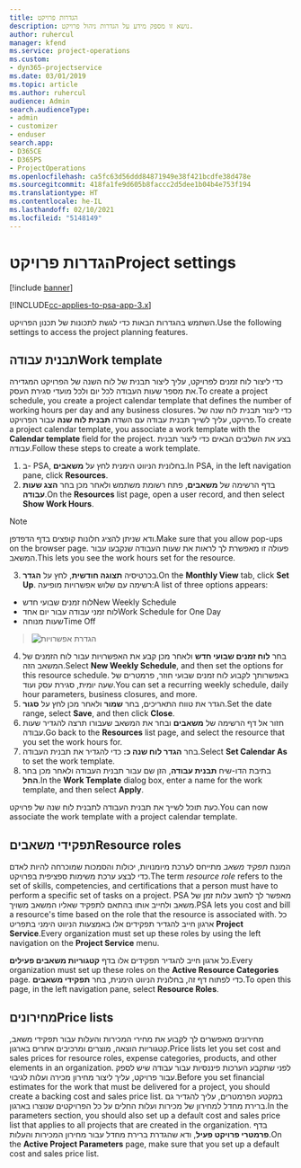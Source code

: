 ```yaml
---
title: הגדרות פרויקט
description: נושא זו מספק מידע על הגדרות ניהול פרויקט.
author: ruhercul
manager: kfend
ms.service: project-operations
ms.custom:
- dyn365-projectservice
ms.date: 03/01/2019
ms.topic: article
ms.author: ruhercul
audience: Admin
search.audienceType:
- admin
- customizer
- enduser
search.app:
- D365CE
- D365PS
- ProjectOperations
ms.openlocfilehash: ca5fc63d56ddd84871949e38f421bcdfe38d478e
ms.sourcegitcommit: 418fa1fe9d605b8faccc2d5dee1b04b4e753f194
ms.translationtype: HT
ms.contentlocale: he-IL
ms.lasthandoff: 02/10/2021
ms.locfileid: "5148149"
---
```

# <a name="project-settings"></a><span data-ttu-id="bacd6-103">הגדרות פרויקט</span><span class="sxs-lookup"><span data-stu-id="bacd6-103">Project settings</span></span>

[!include [banner](../includes/psa-now-project-operations.md)]

[!INCLUDE[cc-applies-to-psa-app-3.x](../includes/cc-applies-to-psa-app-3x.md)]

<span data-ttu-id="bacd6-104">השתמש בהגדרות הבאות כדי לגשת לתכונות של תכנון הפרויקט.</span><span class="sxs-lookup"><span data-stu-id="bacd6-104">Use the following settings to access the project planning features.</span></span>

## <a name="work-template"></a><span data-ttu-id="bacd6-105">תבנית עבודה</span><span class="sxs-lookup"><span data-stu-id="bacd6-105">Work template</span></span>

<span data-ttu-id="bacd6-106">כדי ליצור לוח זמנים לפרויקט, עליך ליצור תבנית של לוח השנה של הפרויקט המגדירה את מספר שעות העבודה לכל יום ולכל מועדי סגירת העסק.</span><span class="sxs-lookup"><span data-stu-id="bacd6-106">To create a project schedule, you create a project calendar template that defines the number of working hours per day and any business closures.</span></span> <span data-ttu-id="bacd6-107">כדי ליצור תבנית לוח שנה של פרויקט, עליך לשייך תבנית עבודה עם השדה **תבנית לוח שנה** עבור הפרויקט.</span><span class="sxs-lookup"><span data-stu-id="bacd6-107">To create a project calendar template, you associate a work template with the **Calendar template** field for the project.</span></span> <span data-ttu-id="bacd6-108">בצע את השלבים הבאים כדי ליצור תבנית עבודה.</span><span class="sxs-lookup"><span data-stu-id="bacd6-108">Follow these steps to create a work template.</span></span>

1. <span data-ttu-id="bacd6-109">ב- PSA, בחלונית הניווט הימנית לחץ על **משאבים**.</span><span class="sxs-lookup"><span data-stu-id="bacd6-109">In PSA, in the left navigation pane, click **Resources**.</span></span> 
2. <span data-ttu-id="bacd6-110">בדף הרשימה של **משאבים**, פתח רשומת משתמש ולאחר מכן בחר **הצג שעות עבודה**.</span><span class="sxs-lookup"><span data-stu-id="bacd6-110">On the **Resources** list page, open a user record, and then select **Show Work Hours**.</span></span>

  > [!NOTE]
  > <span data-ttu-id="bacd6-111">ודא שניתן להציג חלונות קופצים בדף הדפדפן.</span><span class="sxs-lookup"><span data-stu-id="bacd6-111">Make sure that you allow pop-ups on the browser page.</span></span> <span data-ttu-id="bacd6-112">פעולה זו מאפשרת לך לראות את שעות העבודה שנקבעו עבור המשאב.</span><span class="sxs-lookup"><span data-stu-id="bacd6-112">This lets you see the work hours set for the resource.</span></span>
  
3. <span data-ttu-id="bacd6-113">בכרטיסיה **תצוגה חודשית**, לחץ על **הגדר**.</span><span class="sxs-lookup"><span data-stu-id="bacd6-113">On the **Monthly View** tab, click **Set Up**.</span></span> <span data-ttu-id="bacd6-114">רשימה עם שלוש אפשרויות מופיעה:</span><span class="sxs-lookup"><span data-stu-id="bacd6-114">A list of three options appears:</span></span> 

  - <span data-ttu-id="bacd6-115">לוח זמנים שבועי חדש</span><span class="sxs-lookup"><span data-stu-id="bacd6-115">New Weekly Schedule</span></span>
  - <span data-ttu-id="bacd6-116">לוח זמני עבודה עבור יום אחד</span><span class="sxs-lookup"><span data-stu-id="bacd6-116">Work Schedule for One Day</span></span>
  - <span data-ttu-id="bacd6-117">שעות מנוחה</span><span class="sxs-lookup"><span data-stu-id="bacd6-117">Time Off</span></span>

> ![הגדרת אפשרויות](media/project-13.png)

4. <span data-ttu-id="bacd6-119">בחר **לוח זמנים שבועי חדש** ולאחר מכן קבע את האפשרויות עבור לוח הזמנים של המשאב הזה.</span><span class="sxs-lookup"><span data-stu-id="bacd6-119">Select **New Weekly Schedule**, and then set the options for this resource schedule.</span></span> <span data-ttu-id="bacd6-120">באפשרותך לקבוע לוח זמנים שבועי חוזר, פרמטרים של שעה יומית, סגירת עסק ועוד.</span><span class="sxs-lookup"><span data-stu-id="bacd6-120">You can set a recurring weekly schedule, daily hour parameters, business closures, and more.</span></span>
5. <span data-ttu-id="bacd6-121">הגדר את טווח התאריכים, בחר **שמור** ולאחר מכן לחץ על **סגור**.</span><span class="sxs-lookup"><span data-stu-id="bacd6-121">Set the date range, select **Save**, and then click **Close**.</span></span> 
6. <span data-ttu-id="bacd6-122">חזור אל דף הרשימה של **משאבים** ובחר את המשאב שעבורו תרצה להגדיר שעות עבודה.</span><span class="sxs-lookup"><span data-stu-id="bacd6-122">Go back to the **Resources** list page, and select the resource that you set the work hours for.</span></span> 
7. <span data-ttu-id="bacd6-123">בחר **הגדר לוח שנה כ:** כדי להגדיר את תבנית העבודה.</span><span class="sxs-lookup"><span data-stu-id="bacd6-123">Select **Set Calendar As** to set the work template.</span></span> 
8. <span data-ttu-id="bacd6-124">בתיבת הדו-שיח **תבנית עבודה**, הזן שם עבור תבנית העבודה ולאחר מכן בחר **החל**.</span><span class="sxs-lookup"><span data-stu-id="bacd6-124">In the **Work Template** dialog box, enter a name for the work template, and then select **Apply**.</span></span> 

<span data-ttu-id="bacd6-125">כעת תוכל לשייך את תבנית העבודה לתבנית לוח שנה של פרויקט.</span><span class="sxs-lookup"><span data-stu-id="bacd6-125">You can now associate the work template with a project calendar template.</span></span>

## <a name="resource-roles"></a><span data-ttu-id="bacd6-126">תפקידי משאבים</span><span class="sxs-lookup"><span data-stu-id="bacd6-126">Resource roles</span></span>

<span data-ttu-id="bacd6-127">המונח *תפקיד משאב* מתייחס לערכת מיומנויות, יכולות והסמכות שמוכרחה להיות לאדם כדי לבצע ערכת משימות ספציפית בפרויקט.</span><span class="sxs-lookup"><span data-stu-id="bacd6-127">The term *resource role* refers to the set of skills, competencies, and certifications that a person must have to perform a specific set of tasks on a project.</span></span> <span data-ttu-id="bacd6-128">PSA מאפשר לך לחשב עלות זמן של משאב ולחייב אותו בהתאם לתפקיד שאליו המשאב משויך.</span><span class="sxs-lookup"><span data-stu-id="bacd6-128">PSA lets you cost and bill a resource's time based on the role that the resource is associated with.</span></span> <span data-ttu-id="bacd6-129">כל ארגון חייב להגדיר תפקידים אלו באמצעות הניווט הימני בתפריט **Project Service**.</span><span class="sxs-lookup"><span data-stu-id="bacd6-129">Every organization must set up these roles by using the left navigation on the **Project Service** menu.</span></span>

<span data-ttu-id="bacd6-130">כל ארגון חייב להגדיר תפקידים אלו בדף **‏‫קטגוריות משאבים פעילים‬**.</span><span class="sxs-lookup"><span data-stu-id="bacd6-130">Every organization must set up these roles on the **Active Resource Categories** page.</span></span> <span data-ttu-id="bacd6-131">כדי לפתוח דף זה, בחלונית הניווט הימנית, בחר **תפקידי משאבים**.</span><span class="sxs-lookup"><span data-stu-id="bacd6-131">To open this page, in the left navigation pane, select **Resource Roles**.</span></span>

## <a name="price-lists"></a><span data-ttu-id="bacd6-132">מחירונים</span><span class="sxs-lookup"><span data-stu-id="bacd6-132">Price lists</span></span>

<span data-ttu-id="bacd6-133">מחירונים מאפשרים לך לקבוע את מחירי המכירות והעלות עבור תפקידי משאב, קטגוריות הוצאה, מוצרים ומרכיבים אחרים בארגון.</span><span class="sxs-lookup"><span data-stu-id="bacd6-133">Price lists let you set cost and sales prices for resource roles, expense categories, products, and other elements in an organization.</span></span> <span data-ttu-id="bacd6-134">לפני שתקבע הערכות פיננסיות עבור עבודה שיש לספק עבור פרויקט, עליך ליצור מחירון מכירה ועלות לגיבוי.</span><span class="sxs-lookup"><span data-stu-id="bacd6-134">Before you set financial estimates for the work that must be delivered for a project, you should create a backing cost and sales price list.</span></span> <span data-ttu-id="bacd6-135">במקטע הפרמטרים, עליך להגדיר גם ברירת מחדל למחירון של מכירות ועלות החלים על כל הפרויקטים שנוצרו בארגון.</span><span class="sxs-lookup"><span data-stu-id="bacd6-135">In the parameters section, you should also set up a default cost and sales price list that applies to all projects that are created in the organization.</span></span> <span data-ttu-id="bacd6-136">בדף **‏‫פרמטרי פרויקט פעיל‬**, ודא שהגדרת ברירת מחדל עבור מחירון המכירות והעלות.</span><span class="sxs-lookup"><span data-stu-id="bacd6-136">On the **Active Project Parameters** page, make sure that you set up a default cost and sales price list.</span></span>
